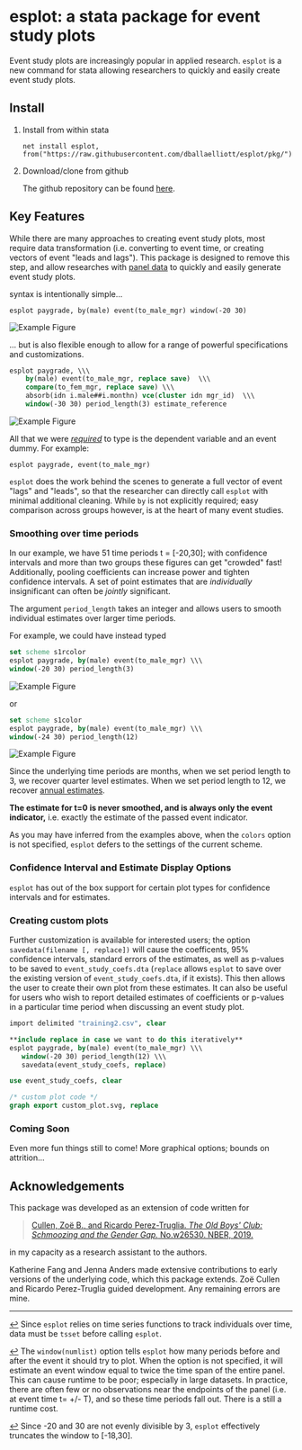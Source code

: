 # esplot: a stata package for event study plots

Event study plots are increasingly popular in applied research. `esplot` is a new command for stata allowing researchers to quickly and easily create event study plots.

## Install

1. Install from within stata

   `net install esplot, from("https://raw.githubusercontent.com/dballaelliott/esplot/pkg/")`

2. Download/clone from github

   The github repository can be found [here](https://github.com/dballaelliott/esplot).

## Key Features

While there are many approaches to creating event study plots, most require data transformation (i.e. converting to event time, or creating vectors of event "leads and lags"). This package is designed to remove this step, and allow researches with <span id="a2">[panel data](#f2 "Must be able to be tsset: read more")</span> to quickly and easily generate event study plots.  

syntax is intentionally simple...  

`esplot paygrade, by(male) event(to_male_mgr) window(-20 30)`

![Example Figure](img/img1.svg "Example Figure")

... but is also flexible enough to allow for a range of powerful specifications and customizations. 
```stata
esplot paygrade, \\\
    by(male) event(to_male_mgr, replace save)  \\\ 
    compare(to_fem_mgr, replace save) \\\
    absorb(idn i.male##i.monthn) vce(cluster idn mgr_id)  \\\
    window(-30 30) period_length(3) estimate_reference 
```
![Example Figure](img/img5.svg "Example Figure")

All that we were <span id="a3">*[required](#fn3 "While not required, specifying a window is highly recommended.")*</span> to type is the dependent variable and an event dummy. For example:

`esplot paygrade, event(to_male_mgr)`

 `esplot` does the work behind the scenes to generate a full vector of event "lags" and "leads", so that the researcher can directly call `esplot` with minimal additional cleaning. While `by` is not explicitly required; easy comparison across groups however, is at the heart of many event studies.


### Smoothing over time periods

In our example, we have 51 time periods t = [-20,30]; with confidence intervals and more than two groups these figures can get "crowded" fast! Additionally, pooling coefficients can increase power and tighten confidence intervals. A set of point estimates that are *individually* insignificant can often be *jointly* significant.

The argument `period_length` takes an integer and allows users to smooth individual estimates over larger time periods. 

For example, we could have instead typed 

```stata
set scheme s1rcolor
esplot paygrade, by(male) event(to_male_mgr) \\\
window(-20 30) period_length(3)
```  

![Example Figure](img/img2a.svg "Example Figure")

or

```stata
set scheme s1color
esplot paygrade, by(male) event(to_male_mgr) \\\
window(-24 30) period_length(12)
``` 

![Example Figure](img/img2b.svg "Example Figure")

Since the underlying time periods are months, when we set period length to 3, we recover quarter level estimates. When we set period length to 12, we recover <span id="a1"> [annual estimates](#f1 "esplot will trim extraneous periods: read more")</span>. 

 **The estimate for t=0 is never smoothed, and is always only the event indicator,** i.e. exactly the estimate of the passed event indicator.

As you may have inferred from the examples above, when the `colors` option is not specified, `esplot` defers to the settings of the current scheme.

### Confidence Interval and Estimate Display Options

`esplot` has out of the box support for certain plot types for confidence intervals and for estimates.  

### Creating custom plots

Further customization is available for interested users; the option `savedata(filename [, replace])` will cause the coefficents, 95% confidence intervals, standard errors of the estimates, as well as p-values to be saved to `event_study_coefs.dta` (`replace` allows `esplot` to save over the existing version of  `event_study_coefs.dta`, if it exists). This then allows the user to create their own plot from these estimates. It can also be useful for users who wish to report detailed estimates of coefficients or p-values in a particular time period when discussing an event study plot.

 ```stata
import delimited "training2.csv", clear

**include replace in case we want to do this iteratively**
 esplot paygrade, by(male) event(to_male_mgr) \\\
    window(-20 30) period_length(12) \\\
    savedata(event_study_coefs, replace)

 use event_study_coefs, clear

 /* custom plot code */
 graph export custom_plot.svg, replace
 ```  

### Coming Soon

Even more fun things still to come! More graphical options; bounds on attrition...

## Acknowledgements

This package was developed as an extension of code written for  
> [Cullen, Zoë B., and Ricardo Perez-Truglia. _The Old Boys' Club: Schmoozing and the Gender Gap._ No.w26530. NBER, 2019.](https://www.nber.org/papers/w26530)
 
in my capacity as a research assistant to the authors.  

Katherine Fang and Jenna Anders made extensive contributions to early versions of the underlying code, which this package extends. Zoë Cullen and Ricardo Perez-Truglia guided development. Any remaining errors are mine.

<!-- https://stackoverflow.com/questions/25579868/how-to-add-footnotes-to-github-flavoured-markdown -->
<!-- <hr> -->
<hr>

[↩](#a2 "Back") <span id="f2">Since `esplot` relies on time series functions to track individuals over time, data must be `tsset` before calling `esplot`.</span>

 [↩](#a3 "Back") <span id="fn3"> The `window(numlist)` option tells `esplot` how many periods before and after the event it should try to plot. When the option is not specified, it will estimate an event window equal to twice the time span of the entire panel. This can cause runtime to be poor; especially in large datasets. In practice, there are often few or no observations near the endpoints of the panel (i.e. at event time t= +/- T), and so these time periods fall out. There is a still a runtime cost.
 </span>


 [↩](#a1 "Back") <span id="f1">Since -20 and 30 are not evenly divisible by 3, `esplot` effectively truncates the window to [-18,30].</span>

 